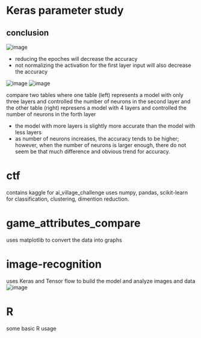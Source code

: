 # Keras parameter study
## conclusion
![image](https://user-images.githubusercontent.com/77596290/202863318-bd1c734e-1565-4457-a214-e51f37548523.png)
- reducing the epoches will decrease the accuracy
- not normalizing the activation for the first layer input will also decrease the accuracy

![image](https://user-images.githubusercontent.com/77596290/202863296-31bb1a40-268f-409e-ab98-ffad224c5299.png)
![image](https://user-images.githubusercontent.com/77596290/202863307-4a4567ec-adf4-4e82-887f-0c9b9a46bd0f.png)

compare two tables where one table (left) represents a model with only three layers and controlled the number of neurons in the second layer and the other table (right) represens a model with 4 layers and controlled the number of neurons in the forth layer
- the model with more layers is slightly more accurate than the model with less layers
- as number of neurons increases, the accuracy tends to be higher; however, when the number of neurons is larger enough, there do not seem be that much difference and obvious trend for accuracy.

# ctf
contains kaggle for ai_village_challenge uses numpy, pandas, scikit-learn for classification, clustering, dimention reduction.  
  
# game_attributes_compare
uses matplotlib to convert the data into graphs

# image-recognition
uses Keras and Tensor flow to build the model and analyze images and data
![image](https://user-images.githubusercontent.com/77596290/196324599-8ec2eaa9-59c9-4d6e-a8a6-f8b70cfc3866.png)


# R
some basic R usage
